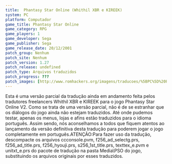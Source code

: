 ```yaml
---
title:  Phantasy Star Online (Whithil XBR e KIREEK)
system: PC
platform: Computador
game_title: Phantasy Star Online
game_category: RPG
game_players: 1
game_developer: Sega
game_publisher: Sega
game_release_date: 20/12/2001
patch_group: Nenhum
patch_site: Nenhum
patch_version: 1.27
patch_release: undefined
patch_type: Arquivos traduzidos
patch_progress: ???
patch_images: [http://www.romhackers.org/imagens/traducoes/%5BPC%5D%20Phantasy%20Star%20Online%20-%20Whithil%20XBR%20e%20KIREEK%20-%201.jpg,http://www.romhackers.org/imagens/traducoes/%5BPC%5D%20Phantasy%20Star%20Online%20-%20Whithil%20XBR%20e%20KIREEK%20-%202.jpg,http://www.romhackers.org/imagens/traducoes/%5BPC%5D%20Phantasy%20Star%20Online%20-%20Whithil%20XBR%20e%20KIREEK%20-%203.jpg]
---
```

Esta é uma versão parcial da tradução ainda em andamento feita pelos tradutores freelancers Whithil XBR e KIREEK para o jogo Phantasy Star Online V2. Como se trata de uma versão parcial, não é de se estranhar que os diálogos do jogo ainda não estejam traduzidos. Até onde pudemos testar, apenas os menus, lojas e afins estão traduzidos para o idioma português. Assim sendo, nós aconselhamos a todos que fiquem atentos ao lançamento da versão definitiva desta tradução para poderem jogar o jogo completamente em português.ATENÇÃO:Para fazer uso da tradução, descompacte os arquivos ccconsole.pvm, f256_ad_selectg.prs, f256_ad_title.prs, f256_hyouji.prs, s256_1st_title.prs, texttex_e.pvm e unitxt_e.prs do pacote de tradução na pasta Media\PSO do jogo, substituindo os arquivos originais por esses traduzidos.